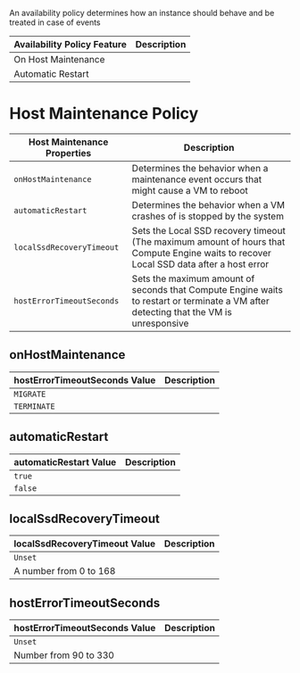An availability policy determines how an instance should behave and be treated in case of events 

| Availability Policy Feature | Description |
| --- | --- |
| On Host Maintenance |  |
| Automatic Restart |  |

# Host Maintenance Policy

| Host Maintenance Properties | Description |
| --- | --- |
| `onHostMaintenance` | Determines the behavior when a maintenance event occurs that might cause a VM to reboot |
| `automaticRestart` | Determines the behavior when a VM crashes of is stopped by the system |
| `localSsdRecoveryTimeout` | Sets the Local SSD recovery timeout (The maximum amount of hours that Compute Engine waits to recover Local SSD data after a host error |
| `hostErrorTimeoutSeconds` | Sets the maximum amount of seconds that Compute Engine waits to restart or terminate a VM after detecting that the VM is unresponsive |

## onHostMaintenance

| hostErrorTimeoutSeconds Value | Description |
| --- | --- |
| `MIGRATE` | |
| `TERMINATE` | |

## automaticRestart

| automaticRestart Value | Description |
| --- | --- |
| `true` | |
| `false` | |

## localSsdRecoveryTimeout

| localSsdRecoveryTimeout Value | Description |
| --- | --- |
| `Unset` | |
| A number from 0 to 168 | |

## hostErrorTimeoutSeconds

| hostErrorTimeoutSeconds Value | Description |
| --- | --- |
| `Unset` | |
| Number from 90 to 330 | |
